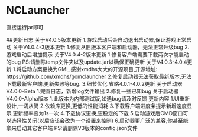 # NCLauncher
直接运行jar即可

##更新日志
关于V4.0.5版本更新
1.游戏启动后会自动退出启动器,保证游戏正常启动
关于V4.0.4-3版本更新
1.修复从旧版本客户端和启动器，无法正常升级bug
2.游戏启动后增加提示
关于V4.0.4-2版本更新
1.修复客户端需要下载两次才能启动的bug
PS:请删除temp文件夹以及update.jar以确保正确更新
关于V4.0.3-4.0.4更新
1.将启动方案更换为GML,感谢xmdhs大大的开源项目,开源地址:
https://github.com/xmdhs/gomclauncher
2.修复启动器无法获取最新版本,无法下载最新客户端,更新失败等bug.
3.细节优化
省略4.0.1-4.0.2更新
关于启动器V4.0.0-Beta
1.完善日志，新增log文件输出
2.修复一些已知bug
关于启动器V4.0.0-Alpha版本
1.此版本为内部测试版,如遇bug请及时反馈
更新内容
1.UI重新设计,一切从简
2.依赖库更换,更低的性能消耗
3.下载客户端进度条提示新增速度显示,更新频率变为1s一次
4.下载协议更换,更稳定的下载
5.启动游戏后CMD窗口可以选择性关闭(以后应该会改为一个设置来控制)
6.启动器更广泛的兼容,你甚至能拿来启动其它客户端
PS:请删除V3版本的config.json文件
